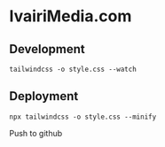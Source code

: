 # IvairiMedia.com

## Development

`tailwindcss -o style.css --watch`

## Deployment

`npx tailwindcss -o style.css --minify`

Push to github
